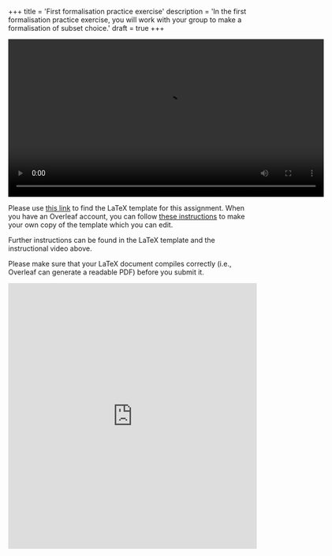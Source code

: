 +++
title = 'First formalisation practice exercise'
description = 'In the first formalisation practice exercise, you will work with your group to make a formalisation of subset choice.'
draft = true
+++

<div style="text-align: center;">
    <video
        id="my-player"
        class="video-js vjs-fluid"
        width="640"
        controls
        preload="auto"
        data-setup=''>
    <source src="https://surfdrive.surf.nl/files/index.php/s/vah3QUqUgykBJ8P/download" type="video/mp4"></source>
    <p class="vjs-no-js">
        To view this video please enable JavaScript, and consider upgrading to a
        web browser that
        <a href="https://videojs.com/html5-video-support/" target="_blank">
        supports HTML5 video
        </a>
    </p>
    </video>
</div>

Please use <a href="https://www.overleaf.com/read/fdfngmkytwwq#c3730d" target="_blank">this link</a> to find the LaTeX template for this assignment. When you have an Overleaf account, you can follow [these instructions](https://www.overleaf.com/learn/how-to/Copying_a_project#Making_a_copy_of_a_project) to make your own copy of the template which you can edit.

Further instructions can be found in the LaTeX template and the instructional video above.

Please make sure that your LaTeX document compiles correctly (i.e., Overleaf can generate a readable PDF) before you submit it.

<iframe
    id="JotFormIFrame-241832152463351"
    title="Assignment Submission Form Tools for Theory Workshop"
    onload="window.parent.scrollTo(0,0)"
    allowtransparency="true"
    allow="geolocation; microphone; camera; fullscreen"
    src="https://form.jotform.com/241832152463351"
    frameborder="0"
    style="min-width:100%;max-width:100%;height:539px;border:none;"
    scrolling="no"
>
</iframe>
<script src='https://cdn.jotfor.ms/s/umd/latest/for-form-embed-handler.js'></script>
<script>window.jotformEmbedHandler("iframe[id='JotFormIFrame-241832152463351']", "https://form.jotform.com/")</script>
